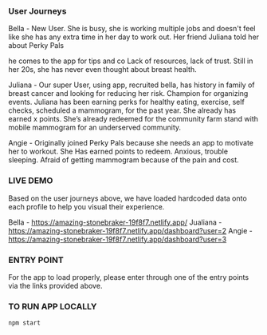### User Journeys
Bella - New User. She is busy, she is working multiple jobs and doesn't feel like she has any extra time in her day to work out.  Her friend Juliana told her about Perky Pals

he comes to the app for tips and co Lack of resources, lack of trust.
Still in her 20s, she has never even thought about breast health. 

Juliana - Our super User, using app, recruited bella, has history in family of breast cancer and looking for reducing her risk.  Champion for organizing events.   Juliana has been earning perks for healthy eating, exercise, self checks, scheduled a mammogram, for the past year.  She already has earned x points.  She’s already redeemed for the community farm stand with mobile mammogram for an underserved community.

Angie - Originally joined Perky Pals because she needs an app to motivate her to workout. She Has earned points to redeem.  Anxious, trouble sleeping.  Afraid of getting mammogram because of the pain and cost.

### LIVE DEMO
Based on the user journeys above, we have loaded hardcoded data onto each profile to help you visual their experience.

Bella - https://amazing-stonebraker-19f8f7.netlify.app/
Jualiana - https://amazing-stonebraker-19f8f7.netlify.app/dashboard?user=2
Angie - https://amazing-stonebraker-19f8f7.netlify.app/dashboard?user=3


### ENTRY POINT
For the app to load properly, please enter through one of the entry points via the links provided above.

### TO RUN APP LOCALLY
`npm start`
